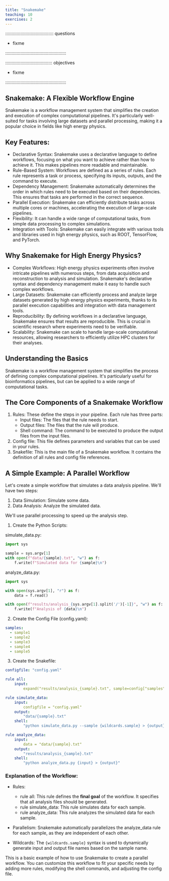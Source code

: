 ```yaml
---
title: "Snakemake"
teaching: 10
exercises: 2
---
```


:::::::::::::::::::::::::::::::::::::: questions 

- fixme

::::::::::::::::::::::::::::::::::::::::::::::::

::::::::::::::::::::::::::::::::::::: objectives

- fixme

::::::::::::::::::::::::::::::::::::::::::::::::

## Snakemake: A Flexible Workflow Engine

Snakemake is a workflow management system that simplifies the creation and execution of complex computational pipelines. It's particularly well-suited for tasks involving large datasets and parallel processing, making it a popular choice in fields like high energy physics.

## Key Features:

- Declarative Syntax: Snakemake uses a declarative language to define workflows, focusing on what you want to achieve rather than how to achieve it. This makes pipelines more readable and maintainable.
- Rule-Based System: Workflows are defined as a series of rules. Each rule represents a task or process, specifying its inputs, outputs, and the command to execute.
- Dependency Management: Snakemake automatically determines the order in which rules need to be executed based on their dependencies. This ensures that tasks are performed in the correct sequence.
- Parallel Execution: Snakemake can efficiently distribute tasks across multiple cores or machines, accelerating the execution of large-scale pipelines.
- Flexibility: It can handle a wide range of computational tasks, from simple data processing to complex simulations.
- Integration with Tools: Snakemake can easily integrate with various tools and libraries used in high energy physics, such as ROOT, TensorFlow, and PyTorch.

## Why Snakemake for High Energy Physics?

- Complex Workflows: High energy physics experiments often involve intricate pipelines with numerous steps, from data acquisition and reconstruction to analysis and simulation. Snakemake's declarative syntax and dependency management make it easy to handle such complex workflows.
- Large Datasets: Snakemake can efficiently process and analyze large datasets generated by high energy physics experiments, thanks to its parallel execution capabilities and integration with data management tools.
- Reproducibility: By defining workflows in a declarative language, Snakemake ensures that results are reproducible. This is crucial in scientific research where experiments need to be verifiable.
- Scalability: Snakemake can scale to handle large-scale computational resources, allowing researchers to efficiently utilize HPC clusters for their analyses.

## Understanding the Basics

Snakemake is a workflow management system that simplifies the process of defining complex computational pipelines. It's particularly useful for bioinformatics pipelines, but can be applied to a wide range of computational tasks.

## The Core Components of a Snakemake Workflow

1. Rules: These define the steps in your pipeline. Each rule has three parts:
    * Input files: The files that the rule needs to start.
    * Output files: The files that the rule will produce.
    * Shell command: The command to be executed to produce the output files from the input files.
2. Config file: This file defines parameters and variables that can be used in your rules.
3. Snakefile: This is the main file of a Snakemake workflow. It contains the definition of all rules and config file references.

## A Simple Example: A Parallel Workflow

Let's create a simple workflow that simulates a data analysis pipeline. We'll have two steps:

1. Data Simulation: Simulate some data.
2. Data Analysis: Analyze the simulated data.

We'll use parallel processing to speed up the analysis step.

1. Create the Python Scripts:

simulate_data.py:
```PYTHON
import sys

sample = sys.argv[1]
with open(f"data/{sample}.txt", "w") as f:
    f.write(f"Simulated data for {sample}\n")
```

analyze_data.py:
```PYTHON
import sys

with open(sys.argv[1], "r") as f:
    data = f.read()

with open(f"results/analysis_{sys.argv[1].split('/')[-1]}", "w") as f:
    f.write(f"Analysis of {data}\n")
```

2. Create the Config File (config.yaml):

```YAML
samples:
  - sample1
  - sample2
  - sample3
  - sample4
  - sample5
```

3. Create the Snakefile:

```YAML
configfile: "config.yaml"

rule all:
    input:
        expand("results/analysis_{sample}.txt", sample=config["samples"])

rule simulate_data:
    input:
        configfile = "config.yaml"
    output:
        "data/{sample}.txt"
    shell:
        "python simulate_data.py --sample {wildcards.sample} > {output}"

rule analyze_data:
    input:
        data = "data/{sample}.txt"
    output:
        "results/analysis_{sample}.txt"
    shell:
        "python analyze_data.py {input} > {output}"
```

### Explanation of the Workflow:

* Rules:
    * rule all: This rule defines the **final goal** of the workflow. It specifies that all analysis files should be generated.
    * rule simulate_data: This rule simulates data for each sample.
    * rule analyze_data: This rule analyzes the simulated data for each sample.

* Parallelism: Snakemake automatically parallelizes the analyze_data rule for each sample, as they are independent of each other.

* Wildcards: The `{wildcards.sample}` syntax is used to dynamically generate input and output file names based on the sample name.

This is a basic example of how to use Snakemake to create a parallel workflow. You can customize this workflow to fit your specific needs by adding more rules, modifying the shell commands, and adjusting the config file.